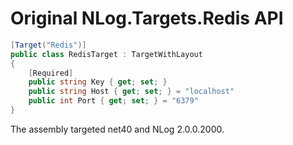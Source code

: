 # Original NLog.Targets.Redis API

```cs
[Target("Redis")]
public class RedisTarget : TargetWithLayout
{
    [Required]
    public string Key { get; set; }
    public string Host { get; set; } = "localhost"
    public int Port { get; set; } = "6379"
}
```

The assembly targeted net40 and NLog 2.0.0.2000.